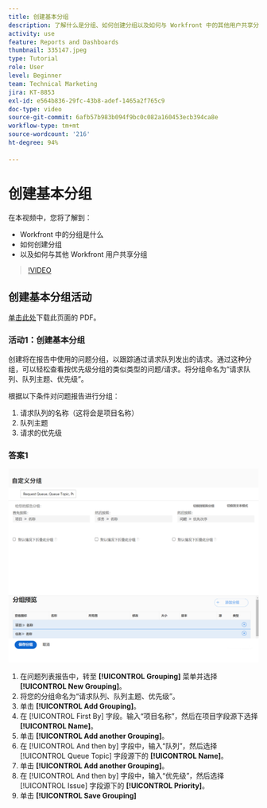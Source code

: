 ```yaml
---
title: 创建基本分组
description: 了解什么是分组、如何创建分组以及如何与 Workfront 中的其他用户共享分组。
activity: use
feature: Reports and Dashboards
thumbnail: 335147.jpeg
type: Tutorial
role: User
level: Beginner
team: Technical Marketing
jira: KT-8853
exl-id: e564b836-29fc-43b8-adef-1465a2f765c9
doc-type: video
source-git-commit: 6afb57b983b094f9bc0c082a160453ecb394ca8e
workflow-type: tm+mt
source-wordcount: '216'
ht-degree: 94%

---
```


# 创建基本分组

在本视频中，您将了解到：

* Workfront 中的分组是什么
* 如何创建分组
* 以及如何与其他 Workfront 用户共享分组

>[!VIDEO](https://video.tv.adobe.com/v/335147/?quality=12&learn=on)

## 创建基本分组活动

[单击此处](/help/assets/create-basic-grouping-activities.pdf)下载此页面的 PDF。

### 活动1：创建基本分组

创建将在报告中使用的问题分组，以跟踪通过请求队列发出的请求。通过这种分组，可以轻松查看按优先级分组的类似类型的问题/请求。将分组命名为“请求队列、队列主题、优先级”。

根据以下条件对问题报告进行分组：

1. 请求队列的名称（这将会是项目名称）
1. 队列主题
1. 请求的优先级

### 答案1

![创建新分组的屏幕图像](assets/grouping-exercise.png)

1. 在问题列表报告中，转至 **[!UICONTROL Grouping]** 菜单并选择 **[!UICONTROL New Grouping]**。
1. 将您的分组命名为“请求队列、队列主题、优先级”。
1. 单击 **[!UICONTROL Add Grouping]**。
1. 在 [!UICONTROL First By] 字段。输入“项目名称”，然后在项目字段源下选择 **[!UICONTROL Name]**。
1. 单击 **[!UICONTROL Add another Grouping]**。
1. 在 [!UICONTROL And then by] 字段中，输入“队列”，然后选择 [!UICONTROL Queue Topic] 字段源下的 **[!UICONTROL Name]**。
1. 单击 **[!UICONTROL Add another Grouping]**。
1. 在 [!UICONTROL And then by] 字段中，输入“优先级”，然后选择 [!UICONTROL Issue] 字段源下的 **[!UICONTROL Priority]**。
1. 单击 **[!UICONTROL Save Grouping]**
